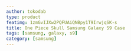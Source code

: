```yaml
---
author: tokodab
type: product
featimg: 1zmGvIJXw2PQFUAiQNBpy1T9IrwjqSK-s
title: One Piece Skull Samsung Galaxy S9 Case
tags: [samsung, galaxy, s9]
category: [samsung]
---
```

